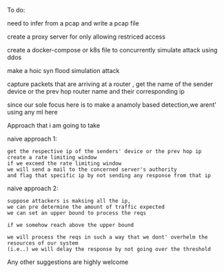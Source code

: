 To do:

need to infer from a pcap and write a pcap file
    
create a proxy server for only allowing restriced access

create a docker-compose or k8s file to concurrently simulate attack using ddos
    
make a hoic syn flood simulation attack

capture packets that are arriving at a router , get the name of the sender device or the prev hop router name and their corresponding ip

since our sole focus here is to make a anamoly based detection,we arent' using any ml here

Approach that i am going to take

naive approach 1:

    get the respective ip of the senders' device or the prev hop ip
    create a rate limiting window
    if we exceed the rate limiting window
    we will send a mail to the concerned server's authority
    and flag that specific ip by not sending any response from that ip

naive approach 2:

    suppose attackers is maksing all the ip,
    we can pre determine the amount of traffic expected
    we can set an upper bound to process the reqs

    if we somehow reach above the upper bound

    we will process the reqs in such a way that we dont' overhelm the resources of our system
    (i.e..) we will delay the response by not going over the threshold

Any other suggestions are highly welcome